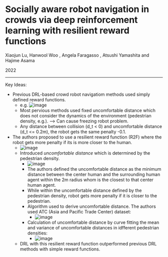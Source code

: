 # Socially aware robot navigation in crowds via deep reinforcement learning with resilient reward functions

Xiaojun Lu, Hanwool Woo , Angela Faragasso , Atsushi Yamashita and Hajime Asama

2022

---

Key Ideas:
- Previous DRL-based crowd robot navigatiom methods used simply defined reward functions.
  - e.g.  ![image](https://user-images.githubusercontent.com/83327791/221377338-ff52cff5-c867-4fbf-966a-330c07ad48a4.png)
  - Most pervious methods used fixed uncomfortable distance which does not consider the dynamics of the environment (pedestrian density, e.g.). --> Can cause freezing robot problem.
  - Any distance between collision (d_t < 0) and uncomfortable distance (d_t <= 0.2m), the robot gets the same penalty -0.1.
- The authors proposed to use a resilient reward function (R2F) where the robot gets more penalty if its is more closer to the human.
  - ![image](https://user-images.githubusercontent.com/83327791/221377416-6ad5ff0f-460d-49ca-a06b-0569223e0cbf.png)
  - Introduced _uncomfortable distance_ which is determined by the pedestrian density.
    -  ![image](https://user-images.githubusercontent.com/83327791/221377463-72a6b0e9-545c-43d2-91fb-90d51710c59b.png)
      - The authors defined the uncomfortable distance as the minimum distance between the center human and the surrounding human agent within the 2m radius whom is the closest to that center human agent.
    -  While within the uncomfortable distance defined by the pedestrian density, robot gets more penalty if it is closer to the pedestrian.
    - Algorithm used to derive uncomfortable distance. The authors used ATC (Asia and Pacific Trade Center) dataset:
      - ![image](https://user-images.githubusercontent.com/83327791/221378799-07da7242-c4b1-440d-903d-2049ff0fedbc.png)
    - Calculation of uncomfortable distance by curve fitting the mean and variance of uncomfortable distances in idfferent pedestrian densities:
      - ![image](https://user-images.githubusercontent.com/83327791/221379025-3718ef79-2aed-47ff-b3d4-5e0f985c9eb7.png)
  - DRL with this resilient reward function outperformed previous DRL methods with simple reward functions.
